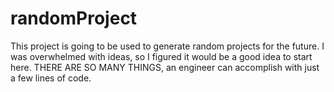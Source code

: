 # randomProject

This project is going to be used to generate random projects for the future.
I was overwhelmed with ideas, so I figured it would be a good idea to start here. 
THERE ARE SO MANY THINGS, an engineer can accomplish with just a few lines of code. 
